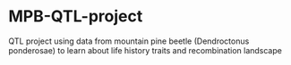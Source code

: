 # MPB-QTL-project
QTL project using data from mountain pine beetle (Dendroctonus ponderosae) to learn about life history traits and recombination landscape
